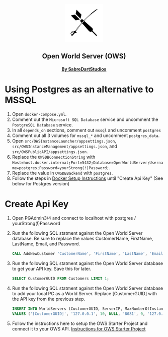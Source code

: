 <p align="center">
    <br>
    <img src="img/Logo512pxWhite.png" alt="SabreDartStudios" width="120">
    <h2 align="center">Open World Server (OWS)</h2>
    <h4 align="center"><a href="http://www.sabredartstudios.com/">By SabreDartStudios</a></h4>
</p>

# Using Postgres as an alternative to MSSQL

1. Open `docker-compose.yml`.
2. Comment out the `Microsoft SQL Database` service and uncomment the `PostgreSQL Database` service.
3. In all `depends_on` sections, comment out `mssql` and uncomment `postgres`
4. Comment out all 3 volumes for `mssql_*` and uncomment `postgres_data`.
5. Open `src/OWSInstanceLauncher/appsettings.json`, `src/OWSInstanceManagement/appsettings.json`, and `src/OWSPublicAPI/appsettings.json`.
6. Replace the `OWSDBConnectionString` with `Host=host.docker.internal;Port=5432;Database=OpenWorldServer;Username=postgres;Password=yourStrong(!)Password;`.
7. Replace the value in `OWSDBBackend` with `postgres`.
8. Follow the steps in [Docker Setup Instructions](DOCKER.md) until "Create Api Key" (See below for Postgres version)


# Create Api Key
1. Open PGAdmin3/4 and connect to localhost with postgres / yourStrong(!)Password
2. Run the following SQL statment against the Open World Server database.  Be sure to replace the values CustomerName, FirstName, LastName, Email, and Password.

    ```sql
    CALL AddNewCustomer 'CustomerName', 'FirstName', 'LastName', 'Email', 'Password';
    ```
3. Run the following SQL statment against the Open World Server database to get your API key.  Save this for later.

    ```sql
    SELECT CustomerGUID FROM Customers LIMIT 1;
    ```
4. Run the following SQL statment against the Open World Server database to add your local PC as a World Server.  Replace [CustomerGUID] with the API key from the previous step.

    ```sql
    INSERT INTO WorldServers (CustomerGUID, ServerIP, MaxNumberOfInstances, ActiveStartTime, Port, ServerStatus, InternalServerIP, StartingMapInstancePort)
    VALUES ('[CustomerGUID]', '127.0.0.1', 10, NULL, '8081', 0, '127.0.0.1', '7778');
    ```
5. Follow the instructions here to setup the OWS Starter Project and connect it to your OWS API.  [Instructions for OWS Starter Project](http://rpgwebapi.sabredartstudios.com/Docs/Install)
